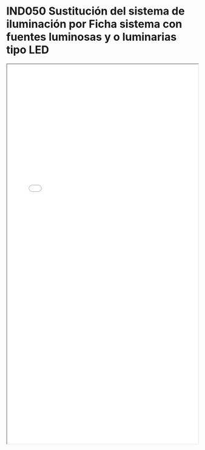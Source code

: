 
# IND050  Sustitución del sistema de iluminación por Ficha sistema con fuentes luminosas y o luminarias tipo LED

<iframe src="../IND050  Sustitución del sistema de iluminación por Ficha sistema con fuentes luminosas y o luminarias tipo LED.pdf" width="100%" height="1000px"></iframe>

